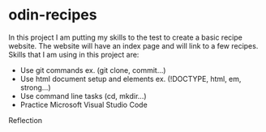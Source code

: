 # odin-recipes
In this project I am putting my skills to the test to create a basic recipe website. The website will have an index page and will link to a few recipes.
Skills that I am using in this project are:

- Use git commands ex. (git clone, commit...)
- Use html document setup and elements ex. (!DOCTYPE, html, em, strong...)
- Use command line tasks (cd, mkdir...)
- Practice Microsoft Visual Studio Code

Reflection


